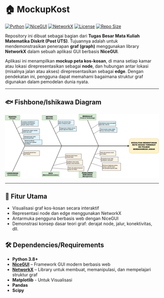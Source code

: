 # 🏠 MockupKost

[![Python](https://img.shields.io/badge/Python-3.8%2B-blue?logo=python)](https://www.python.org/)
[![NiceGUI](https://img.shields.io/badge/Framework-NiceGUI-ff6f61?logo=python)](https://nicegui.io/)
[![NetworkX](https://img.shields.io/badge/Library-NetworkX-3776ab?logo=python)](https://networkx.org/)
[![License](https://img.shields.io/badge/License-MIT-green)](LICENSE)
[![Repo Size](https://img.shields.io/github/repo-size/JoanneAviccien/MockupKost)](https://github.com/JoanneAviccien/MockupKost)

Repository ini dibuat sebagai bagian dari **Tugas Besar Mata Kuliah Matematika Diskrit (Post UTS)**. Tujuannya adalah untuk mendemonstrasikan penerapan **graf (graph)** menggunakan library **NetworkX** dalam sebuah aplikasi GUI berbasis **NiceGUI**.

Aplikasi ini menampilkan **mockup peta kos-kosan**, di mana setiap kamar atau lokasi direpresentasikan sebagai **node**, dan hubungan antar lokasi (misalnya jalan atau akses) direpresentasikan sebagai **edge**. Dengan pendekatan ini, pengguna dapat memahami bagaimana struktur graf digunakan dalam pemodelan dunia nyata.

---

## 🐟 Fishbone/Ishikawa Diagram
![Fishbone](assets/fishbone.png)

---

## 🎯 Fitur Utama

- Visualisasi graf kos-kosan secara interaktif
- Representasi node dan edge menggunakan NetworkX
- Antarmuka pengguna berbasis web dengan NiceGUI
- Demonstrasi konsep dasar teori graf: derajat node, jalur, konektivitas, dll.

## 🛠️ Dependencies/Requirements

- **Python 3.8+**
- **[NiceGUI](https://nicegui.io/)** – Framework GUI modern berbasis web
- **[NetworkX](https://networkx.org/)** – Library untuk membuat, memanipulasi, dan mempelajari struktur graf
- **Matplotlib** - Untuk Visualisasi
- **Pandas**
- **Scipy**
